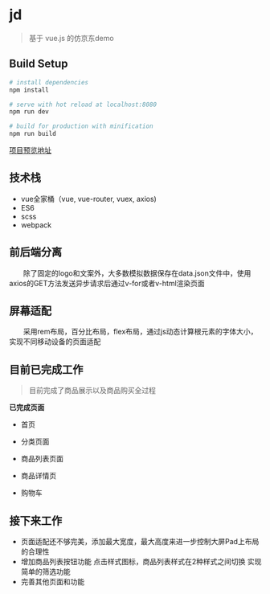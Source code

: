 # jd

> 基于 vue.js 的仿京东demo

## Build Setup

``` bash
# install dependencies
npm install

# serve with hot reload at localhost:8080
npm run dev

# build for production with minification
npm run build
```

[项目预览地址](http://m.yeyanjie.com/jd-app/)

## 技术栈

- vue全家桶（vue, vue-router, vuex, axios)
- ES6
- scss
- webpack

## 前后端分离

&emsp;&emsp;除了固定的logo和文案外，大多数模拟数据保存在data.json文件中，使用axios的GET方法发送异步请求后通过v-for或者v-html渲染页面

## 屏幕适配

&emsp;&emsp;采用rem布局，百分比布局，flex布局，通过js动态计算根元素的字体大小，实现不同移动设备的页面适配

## 目前已完成工作
> 目前完成了商品展示以及商品购买全过程

**已完成页面**
  
- 首页

- 分类页面

- 商品列表页面

- 商品详情页

- 购物车
  
## 接下来工作

- 页面适配还不够完美，添加最大宽度，最大高度来进一步控制大屏Pad上布局的合理性
- 增加商品列表按钮功能
  点击样式图标，商品列表样式在2种样式之间切换
  实现简单的筛选功能
- 完善其他页面和功能
